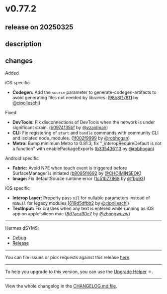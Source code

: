 # v0.77.2

## release on 20250325

## description

## changes

Added

iOS specific

* <strong>Codegen:</strong> Add the <code>source</code> parameter to generate-codegen-artifacts to avoid generating files not needed by libraries. (<a href="https://github.com/facebook/react-native/commit/98b8f178110472e5fed97de80766c03b0b5e988c">98b8f17811</a> by <a href="https://github.com/cipolleschi">@cipolleschi</a>)

Fixed

* <strong>DevTools:</strong> Fix disconnections of DevTools when the network is under significant strain. (<a href="https://github.com/facebook/react-native/commit/b0974135bf1c0946d4a85bdc1fd423ff7dc612c5">b0974135bf</a> by <a href="https://github.com/vzaidman">@vzaidman</a>)
* <strong>CLI:</strong> Fix registering of <code>start</code> and <code>bundle</code> commands with community CLI and isolated node_modules. (<a href="https://github.com/facebook/react-native/commit/1f002f9999fb2a225f8e2cb3844badc97313b45f">1f002f9999</a> by <a href="https://github.com/robhogan">@robhogan</a>)
* <strong>Metro:</strong> Bump minimum Metro to 0.81.3, fix "_interopRequireDefault is not a function" with enablePackageExports (<a href="https://github.com/facebook/react-native/commit/b335436113aa11cc4f17eb696368e05708374c33">b335436113</a> by <a href="https://github.com/robhogan">@robhogan</a>)

Android specific

* <strong>Fabric:</strong> Avoid NPE when touch event is triggered before SurfaceManager is initiated (<a href="https://github.com/facebook/react-native/commit/b8095f4692610c7f4631b851dc7d8dc9b149a277">b8095f4692</a> by <a href="https://github.com/CHOIMINSEOK">@CHOIMINSEOK</a>)
* <strong>Image:</strong> Fix defaultSource runtime error (<a href="https://github.com/facebook/react-native/commit/1c51b7786860fe364a115f7a4ed29228157f0f5c">1c51b77868</a> by <a href="https://github.com/fbp93">@fbp93</a>)

iOS specific

* <strong>Interop Layer:</strong> Properly pass <code>nil</code> for nullable parameters instead of <code>NSNull</code> for legacy modules (<a href="https://github.com/facebook/react-native/commit/619d5dfbb280892fcc2a9f78d630eb88fb32960f">619d5dfbb2</a> by <a href="https://github.com/cipolleschi">@cipolleschi</a>)
* <strong>TextInput:</strong> Fix crashes when any text is entered while running as iOS app on apple silicon mac (<a href="https://github.com/facebook/react-native/commit/8d7aca30e7fb50c9c069931a7ed67d8d4a745a2a">8d7aca30e7</a> by <a href="https://github.com/zhongwuzw">@zhongwuzw</a>)

*** ** * ** ***

Hermes dSYMS:

* <a href="https://repo1.maven.org/maven2/com/facebook/react/react-native-artifacts/0.77.2/react-native-artifacts-0.77.2-hermes-framework-dSYM-debug.tar.gz" rel="nofollow">Debug</a>
* <a href="https://repo1.maven.org/maven2/com/facebook/react/react-native-artifacts/0.77.2/react-native-artifacts-0.77.2-hermes-framework-dSYM-release.tar.gz" rel="nofollow">Release</a>

*** ** * ** ***

You can file issues or pick requests against this release <a href="https://github.com/reactwg/react-native-releases/issues/new/choose">here</a>.

*** ** * ** ***

To help you upgrade to this version, you can use the <a href="https://react-native-community.github.io/upgrade-helper/" rel="nofollow">Upgrade Helper</a> ⚛️.

*** ** * ** ***

View the whole changelog in the <a href="https://github.com/facebook/react-native/blob/main/CHANGELOG.md">CHANGELOG.md file</a>.

